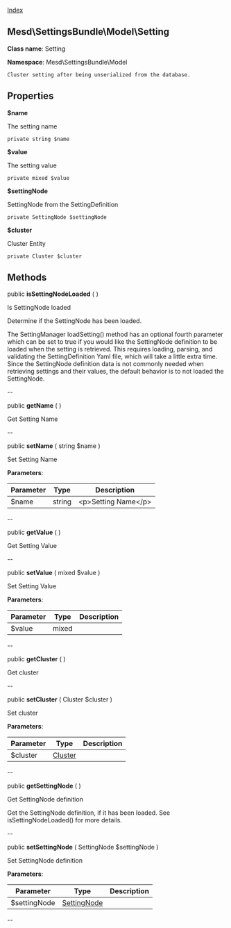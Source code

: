 [Index](ApiIndex.md)


Mesd\SettingsBundle\Model\Setting
---------------


**Class name**: Setting

**Namespace**: Mesd\SettingsBundle\Model







    Cluster setting after being unserialized from the database.

    





Properties
----------


**$name**

The setting name



    private string $name






**$value**

The setting value



    private mixed $value






**$settingNode**

SettingNode from the SettingDefinition



    private SettingNode $settingNode






**$cluster**

Cluster Entity



    private Cluster $cluster






Methods
-------


public **isSettingNodeLoaded** (  )


Is SettingNode loaded

Determine if the SettingNode has been loaded.

The SettingManager loadSetting() method has an optional fourth parameter
which can be set to true if you would like the SettingNode definition to
be loaded when the setting is retrieved. This requires loading, parsing,
and validating the SettingDefinition Yaml file, which will take a little
extra time. Since the SettingNode definition data is not commonly needed
when retrieving settings and their values, the default behavior is to
not loaded the SettingNode.






--

public **getName** (  )


Get Setting Name








--

public **setName** ( string $name )


Set Setting Name








**Parameters**:

| Parameter | Type | Description |
|-----------|------|-------------|
| $name | string | &lt;p&gt;Setting Name&lt;/p&gt; |

--

public **getValue** (  )


Get Setting Value








--

public **setValue** ( mixed $value )


Set Setting Value








**Parameters**:

| Parameter | Type | Description |
|-----------|------|-------------|
| $value | mixed |  |

--

public **getCluster** (  )


Get cluster








--

public **setCluster** ( Cluster $cluster )


Set cluster








**Parameters**:

| Parameter | Type | Description |
|-----------|------|-------------|
| $cluster | [Cluster](Mesd-SettingsBundle-Entity-Cluster.md) |  |

--

public **getSettingNode** (  )


Get SettingNode definition

Get the SettingNode definition, if it has been loaded. See
isSettingNodeLoaded() for more details.






--

public **setSettingNode** ( SettingNode $settingNode )


Set SettingNode definition








**Parameters**:

| Parameter | Type | Description |
|-----------|------|-------------|
| $settingNode | [SettingNode](Mesd-SettingsBundle-Model-Definition-SettingNode.md) |  |

--
